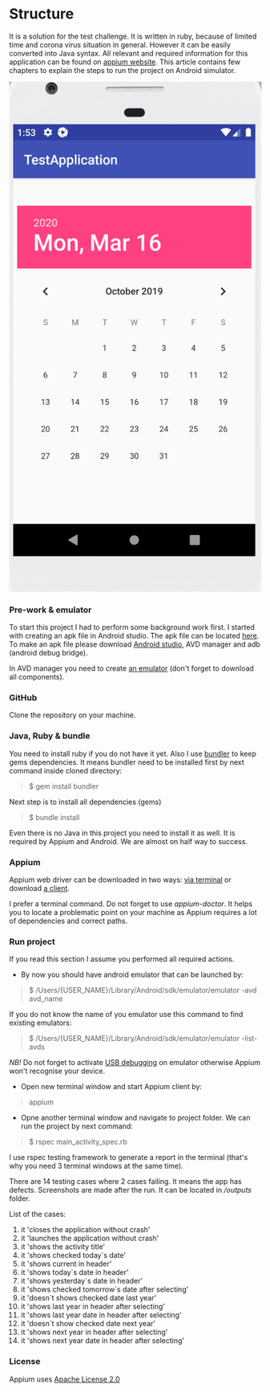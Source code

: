 # Structure
It is a solution for the test challenge. It is written in ruby, because of limited time and corona virus situation in general.
However it can be easily converted into Java syntax. All relevant and required information for this application
can be found on [appium website](http://appium.io/docs/en/commands/status/).
This article contains few chapters to explain the steps to run the project on Android simulator.

![GitHub](/resources/app.png)


### Pre-work & emulator
To start this project I had to perform some background work first. I started with creating an apk file in Android studio.
The apk file can be located [here](https://github.com/GekkoTheFirst/challenge-one/tree/master/resources).
To make an apk file please download [Android studio](https://developer.android.com/studio), AVD manager and adb (android  debug bridge).

In AVD manager you need to create [an emulator](https://developer.android.com/studio/run/managing-avds) (don't forget to download all components).

### GitHub
Clone the repository on your machine.

### Java, Ruby & bundle
You need to install ruby if you do not have it yet. Also I use [bundler](https://bundler.io/) to keep gems dependencies. It means bundler need to be installed first by next command inside cloned directory:
> $ gem install bundler

Next step is to install all dependencies (gems)
> $ bundle install

Even there is no Java in this project you need to install it as well. It is required by Appium and Android.
We are almost on half way to success.

### Appium
Appium web driver can be downloaded in two ways: [via terminal](http://appium.io/docs/en/about-appium/getting-started/) or download [a client](https://github.com/appium/appium-desktop/releases/tag/v1.15.1).

I prefer a terminal command. Do not forget to use *appium-doctor*. It helps you to locate a problematic point on your machine as Appium requires a lot of dependencies and correct paths.

### Run project
If you read this section I assume you performed all required actions.
* By now you should have android emulator that can be launched by:
> $ /Users/{USER_NAME}/Library/Android/sdk/emulator/emulator -avd avd_name

If you do not know the name of you emulator use this command to find existing emulators:
> $ /Users/{USER_NAME}/Library/Android/sdk/emulator/emulator -list-avds

*NB!* Do not forget to activate [USB debugging](https://www.qafox.com/appium-enabling-debugging-mode-in-android-devices-emulators/) on emulator otherwise Appium won't recognise your device.

* Open new terminal window and start Appium client by:
> appium

* Opne another terminal window and navigate to project folder. We can run the project by next command:
> $ rspec main_activity_spec.rb

I use rspec testing framework to generate a report in the terminal (that's why you need 3 terminal windows at the same time).

There are 14 testing cases where 2 cases failing. It means the app has defects. Screenshots are made after the run. It can be located in _/outputs_ folder.

List of the cases:
1. it 'closes the application without crash'
2. it 'launches the application without crash'
3. it 'shows the activity title'
4. it 'shows checked today`s date'
5. it 'shows current in header'
6. it 'shows today`s date in header'
7. it 'shows yesterday`s date in header'
8. it 'shows checked tomorrow`s date after selecting'
9. it 'doesn`t shows checked date last year'
10. it 'shows last year in header after selecting'
11. it 'shows last year date in header after selecting'
12. it 'doesn`t show checked date next year'
13. it 'shows next year in header after selecting'
14. it 'shows next year date in header after selecting'

### License
Appium uses [Apache License 2.0](https://github.com/appium/appium/blob/master/LICENSE)
